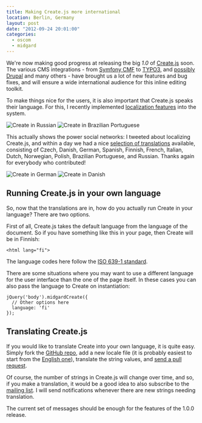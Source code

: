 ```yaml
---
title: Making Create.js more international
location: Berlin, Germany
layout: post
date: "2012-09-24 20:01:00"
categories:
  - oscom
  - midgard
---
```

We're now making good progress at releasing the big _1.0_ of [Create.js](http://createjs.org/) soon. The various CMS integrations - from [Symfony CMF](https://twitter.com/lsmith/status/250293107353067520) to [TYPO3](http://blog.iks-project.eu/typo3-phoenix-running-on-vie-and-createjs/), and [possibly Drupal](http://drupal.org/node/1774312) and many others - have brought us a lot of new features and bug fixes, and will ensure a wide international audience for this inline editing toolkit.

To make things nice for the users, it is also important that Create.js speaks their language. For this, I recently implemented [localization features](https://github.com/bergie/create/issues/48) into the system.

![Create in Russian](https://s3.eu-central-1.amazonaws.com/bergie-iki-fi/create-ru.png) ![Create in Brazilian Portuguese](https://s3.eu-central-1.amazonaws.com/bergie-iki-fi/create-br.png)

This actually shows the power social networks: I tweeted about localizing Create.js, and within a day we had a nice [selection of translations](https://github.com/bergie/create/tree/master/locale) available, consisting of Czech, Danish, German, Spanish, Finnish, French, Italian, Dutch, Norwegian, Polish, Brazilian Portuguese, and Russian. Thanks again for everybody who contributed!

![Create in German](https://s3.eu-central-1.amazonaws.com/bergie-iki-fi/create-de.png) ![Create in Danish](https://s3.eu-central-1.amazonaws.com/bergie-iki-fi/create-da.png)

## Running Create.js in your own language

So, now that the translations are in, how do you actually run Create in your language? There are two options.

First of all, Create.js takes the default language from the language of the document. So if you have something like this in your page, then Create will be in Finnish:

    <html lang="fi">

The language codes here follow the [ISO 639-1 standard](http://en.wikipedia.org/wiki/List_of_ISO_639-1_codes).

There are some situations where you may want to use a different language for the user interface than the one of the page itself. In these cases you can also pass the language to Create on instantiation:

    jQuery('body').midgardCreate({
      // Other options here
      language: 'fi'
    });

## Translating Create.js

If you would like to translate Create into your own language, it is quite easy. Simply fork the [GitHub repo](https://github.com/bergie/create), add a new locale file (it is probably easiest to start from the [English one](https://github.com/bergie/create/blob/master/locale/locale_en.js)), translate the string values, and [send a pull request](https://help.github.com/articles/creating-a-pull-request).

Of course, the number of strings in Create.js will change over time, and so, if you make a translation, it would be a good idea to also subscribe to the [mailing list](http://groups.google.com/group/createjs). I will send notifications whenever there are new strings needing translation.

The current set of messages should be enough for the features of the 1.0.0 release.
